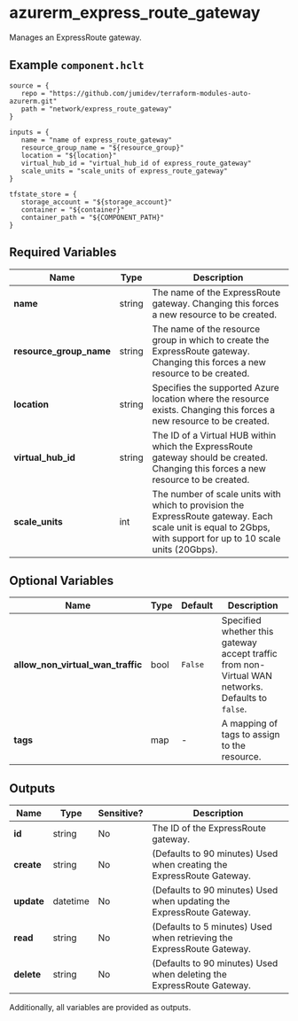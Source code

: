 # azurerm_express_route_gateway

Manages an ExpressRoute gateway.

## Example `component.hclt`

```hcl
source = {
   repo = "https://github.com/jumidev/terraform-modules-auto-azurerm.git" 
   path = "network/express_route_gateway" 
}

inputs = {
   name = "name of express_route_gateway" 
   resource_group_name = "${resource_group}" 
   location = "${location}" 
   virtual_hub_id = "virtual_hub_id of express_route_gateway" 
   scale_units = "scale_units of express_route_gateway" 
}

tfstate_store = {
   storage_account = "${storage_account}" 
   container = "${container}" 
   container_path = "${COMPONENT_PATH}" 
}

```

## Required Variables

| Name | Type |  Description |
| ---- | --------- |  ----------- |
| **name** | string |  The name of the ExpressRoute gateway. Changing this forces a new resource to be created. | 
| **resource_group_name** | string |  The name of the resource group in which to create the ExpressRoute gateway. Changing this forces a new resource to be created. | 
| **location** | string |  Specifies the supported Azure location where the resource exists. Changing this forces a new resource to be created. | 
| **virtual_hub_id** | string |  The ID of a Virtual HUB within which the ExpressRoute gateway should be created. Changing this forces a new resource to be created. | 
| **scale_units** | int |  The number of scale units with which to provision the ExpressRoute gateway. Each scale unit is equal to 2Gbps, with support for up to 10 scale units (20Gbps). | 

## Optional Variables

| Name | Type |  Default  |  Description |
| ---- | --------- |  ----------- | ----------- |
| **allow_non_virtual_wan_traffic** | bool |  `False`  |  Specified whether this gateway accept traffic from non-Virtual WAN networks. Defaults to `false`. | 
| **tags** | map |  -  |  A mapping of tags to assign to the resource. | 



## Outputs

| Name | Type | Sensitive? | Description |
| ---- | ---- | --------- | --------- |
| **id** | string | No  | The ID of the ExpressRoute gateway. | 
| **create** | string | No  | (Defaults to 90 minutes) Used when creating the ExpressRoute Gateway. | 
| **update** | datetime | No  | (Defaults to 90 minutes) Used when updating the ExpressRoute Gateway. | 
| **read** | string | No  | (Defaults to 5 minutes) Used when retrieving the ExpressRoute Gateway. | 
| **delete** | string | No  | (Defaults to 90 minutes) Used when deleting the ExpressRoute Gateway. | 

Additionally, all variables are provided as outputs.
